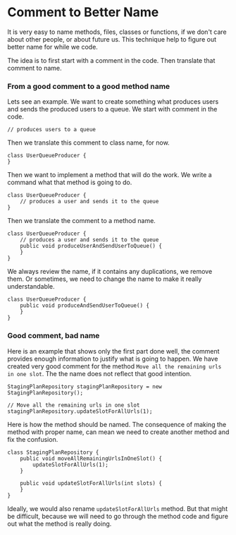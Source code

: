 # Comment to Better Name

It is very easy to name methods, files, classes or functions, if we don't care about other people, or about future us. This technique help to figure out better name for while we code.

The idea is to first start with a comment in the code. Then translate that comment to name.

### From a good comment to a good method name

Lets see an example. We want to create something what produces users and sends the produced users to a queue. We start with comment in the code. 

```
// produces users to a queue
```

Then we translate this comment to class name, for now. 

```
class UserQueueProducer {
}
```

Then we want to implement a method that will do the work. We write a command what that method is going to do. 

```
class UserQueueProducer {
    // produces a user and sends it to the queue
}
```

Then we translate the comment to a method name. 

```
class UserQueueProducer {
    // produces a user and sends it to the queue
    public void produceUserAndSendUserToQueue() {
    }
}
```

We always review the name, if it contains any duplications, we remove them. Or sometimes, we need to change the name to make it really understandable. 

```
class UserQueueProducer {
    public void produceAndSendUserToQueue() {
    }
}
```

### Good comment, bad name

Here is an example that shows only the first part done well, the comment provides enough information to justify what is going to happen. We have created very good comment for the method `Move all the remaining urls in one slot`. The the name does not reflect that good intention. 

```
StagingPlanRepository stagingPlanRepository = new StagingPlanRepository();

// Move all the remaining urls in one slot
stagingPlanRepository.updateSlotForAllUrls(1);
```

Here is how the method should be named. The consequence of making the method with proper name, can mean we need to create another method and fix the confusion. 

```
class StagingPlanRepository {
    public void moveAllRemainingUrlsInOneSlot() {
        updateSlotForAllUrls(1);
    }

    public void updateSlotForAllUrls(int slots) {
    }
}
```

Ideally, we would also rename `updateSlotForAllUrls` method. But that might be difficult, because we will need to go through the method code and figure out what the method is really doing.

